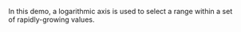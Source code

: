 In&nbsp;this demo, a&nbsp;logarithmic axis is&nbsp;used to&nbsp;select a&nbsp;range within a&nbsp;set of&nbsp;rapidly-growing values.
